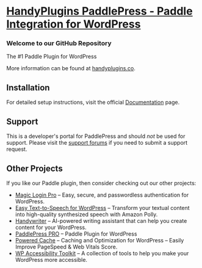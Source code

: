 # [HandyPlugins PaddlePress - Paddle Integration for WordPress](https://wordpress.org/plugins/handyplugins-paddlepress/) #

### Welcome to our GitHub Repository

The #1 Paddle Plugin for WordPress

More information can be found at [handyplugins.co](https://handyplugins.co/paddlepress-pro/).

## Installation ##

For detailed setup instructions, visit the official [Documentation](https://handyplugins.co/docs-category/paddlepress-pro/) page.

## Support ##
This is a developer's portal for PaddlePress and should _not_ be used for support. Please visit the [support forums](https://wordpress.org/support/plugin/handyplugins-paddlepress/) if you need to submit a support request.

## Other Projects ##

If you like our Paddle plugin, then consider checking out our other projects:

* <a href="https://handyplugins.co/magic-login-pro/" rel="friend">Magic Login Pro</a> – Easy, secure, and passwordless authentication for WordPress.
* <a href="https://handyplugins.co/easy-text-to-speech/" rel="friend">Easy Text-to-Speech for WordPress</a> – Transform your textual content into high-quality synthesized speech with Amazon Polly.
* <a href="https://handyplugins.co/handywriter/" rel="friend">Handywriter</a> – AI-powered writing assistant that can help you create content for your WordPress.
* <a href="https://handyplugins.co/paddlepress-pro/" rel="friend">PaddlePress PRO</a> – Paddle Plugin for WordPress
* <a href="https://poweredcache.com/" rel="friend">Powered Cache</a> – Caching and Optimization for WordPress – Easily Improve PageSpeed & Web Vitals Score.
* <a href="https://handyplugins.co/wp-accessibility-toolkit/" rel="friend">WP Accessibility Toolkit</a> – A collection of tools to help you make your WordPress more accessible.
